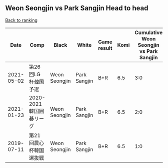 ## Weon Seongjin vs Park Sangjin Head to head

[Back to ranking](../../index.md)




| **Date** | **Comp** | **Black** | **White** | **Game result** | **Komi** | **Cumulative Weon Seongjin vs Park Sangjin** | **Weon Seongjin streak** | **Park Sangjin streak** | 
| --- | --- | --- | --- | --- | --- | --- | --- | --- |
| 2021-05-02 | 第26回LG杯韓国予選 | Weon Seongjin | Park Sangjin | B+R | 6.5 | 3:0 | 3 | 0 | 
| 2021-01-23 | 2020-2021韓国囲碁リーグ | Weon Seongjin | Park Sangjin | B+R | 6.5 | 2:0 | 2 | 0 | 
| 2019-07-11 | 第21回農心杯韓国選抜戦 | Weon Seongjin | Park Sangjin | B+R | 6.5 | 1:0 | 1 | 0 |




